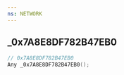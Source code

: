 ```yaml
---
ns: NETWORK
---
```

## _0x7A8E8DF782B47EB0

```c
// 0x7A8E8DF782B47EB0
Any _0x7A8E8DF782B47EB0();
```

